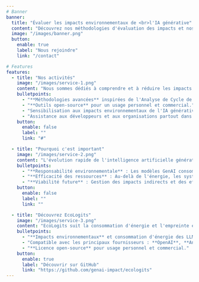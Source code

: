 ```yaml
---
# Banner
banner:
  title: "Évaluer les impacts environnementaux de <br>l'IA générative"
  content: "Découvrez nos méthodologies d'évaluation des impacts et nos outils open source pour les développeurs."
  image: "/images/banner.png"
  button:
    enable: true
    label: "Nous rejoindre"
    link: "/contact"

# Features
features:
  - title: "Nos activités"
    image: "/images/service-1.png"
    content: "Nous sommes dédiés à comprendre et à réduire les impacts environnementaux de l'intelligence artificielle générative à travers des recherches rigoureuses, des outils innovants et l'engagement communautaire."
    bulletpoints:
      - "**Méthodologies avancées** inspirées de l'Analyse de Cycle de Vie (ACV)."
      - "**Outils open-source** pour un usage personnel et commercial."
      - "Sensibilisation aux impacts environnementaux de l'IA générative."
      - "Assistance aux développeurs et aux organisations partout dans le monde."
    button:
      enable: false
      label: ""
      link: "#"

  - title: "Pourquoi c'est important"
    image: "/images/service-2.png"
    content: "L'évolution rapide de l'intelligence artificielle générative transforme de nombreuses industries et aspects de notre quotidien. Si ces avancées offrent certains avantages, elles posent également d'importants défis environnementaux qu'il ne faut pas négliger. Chez GenAI Impact, nous abordons ces problèmes cruciaux pour plusieurs raisons clés :"
    bulletpoints:
      - "**Responsabilité environnementale** : Les modèles GenAI consomment beaucoup d'énergie, lors de l'entraînement et de l'inférence, contribuant aux émissions de gaz à effet de serre."
      - "**Efficacité des ressources** : Au-delà de l'énergie, les systèmes d'IA générative affectent également l'utilisation des ressources, y compris l'eau et les matériaux."
      - "**Viabilité future** : Gestion des impacts indirects et des effets rebond de l'implantation mondiale de l'IA générative."
    button:
      enable: false
      label: ""
      link: ""

  - title: "Découvrez EcoLogits"
    image: "/images/service-3.png"
    content: "EcoLogits suit la consommation d'énergie et l'empreinte environnementale de l'utilisation des modèles d'IA générative via des API. Voici quelques-unes de ses principales fonctionnalités :"
    bulletpoints:
      - "**Impacts environnementaux** et consommation d'énergie des LLMs lors de l'inférence."
      - "Compatible avec les principaux fournisseurs : **OpenAI**, **Anthropic**, **Mistral AI** et d'autres."
      - "**Licence open-source** pour usage personnel et commercial."
    button:
      enable: true
      label: "Découvrir sur GitHub"
      link: "https://github.com/genai-impact/ecologits"
---
```

